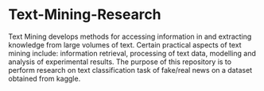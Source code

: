 # Text-Mining-Research
Text Mining develops methods for accessing information in and extracting knowledge from large volumes of text. Certain practical aspects of text mining include: information retrieval, processing of text data, modelling and analysis of experimental results. The purpose of this repository is to perform research on text classification task of fake/real news on a dataset obtained from kaggle.
